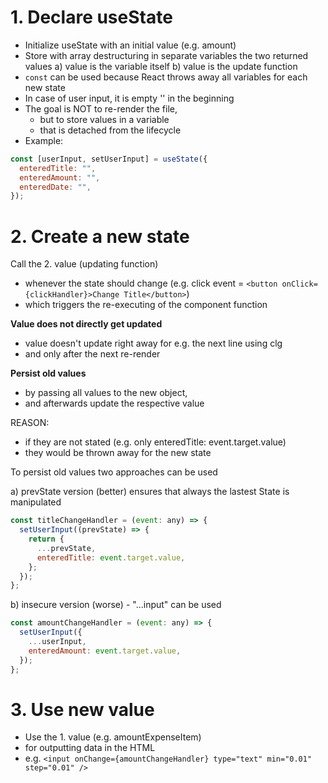 # 1. Declare useState

- Initialize useState with an initial value (e.g. amount)
- Store with array destructuring in separate variables the two returned values
  a) value is the variable itself
  b) value is the update function
- `const` can be used because React throws away all variables for each new state
- In case of user input, it is empty '' in the beginning
- The goal is NOT to re-render the file,
  - but to store values in a variable
  - that is detached from the lifecycle
- Example:

```javascript
const [userInput, setUserInput] = useState({
  enteredTitle: "",
  enteredAmount: "",
  enteredDate: "",
});
```

# 2. Create a new state

Call the 2. value (updating function)

- whenever the state should change (e.g. click event = `<button onClick={clickHandler}>Change Title</button>`)
- which triggers the re-executing of the component function

**Value does not directly get updated**

- value doesn't update right away for e.g. the next line using clg
- and only after the next re-render

**Persist old values**

- by passing all values to the new object,
- and afterwards update the respective value

REASON:

- if they are not stated (e.g. only enteredTitle: event.target.value)
- they would be thrown away for the new state

To persist old values two approaches can be used

a) prevState version (better) ensures that always the lastest State is manipulated

```javascript
const titleChangeHandler = (event: any) => {
  setUserInput((prevState) => {
    return {
      ...prevState,
      enteredTitle: event.target.value,
    };
  });
};
```

b) insecure version (worse) - "...input" can be used

```javascript
const amountChangeHandler = (event: any) => {
  setUserInput({
    ...userInput,
    enteredAmount: event.target.value,
  });
};
```

# 3. Use new value

- Use the 1. value (e.g. amountExpenseItem)
- for outputting data in the HTML
- e.g. `<input onChange={amountChangeHandler} type="text" min="0.01" step="0.01" />`
